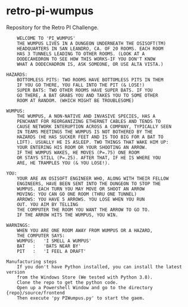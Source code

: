 # retro-pi-wumpus
Repository for the Retro PI Challenge.

        WELCOME TO 'PI_WUMPUS'
        THE WUMPUS LIVES IN A DUNGEON UNDERNEATH THE OSISOFT(TM) 
        HEADQUARTERS IN SAN LEANDRO, CA. OF 20 ROOMS. EACH ROOM
        HAS 3 TUNNELS LEADING TO OTHER ROOMS. (LOOK AT A
        DODECAHEDRON TO SEE HOW THIS WORKS-IF YOU DON'T KNOW
        WHAT A DODECHADRON IS, ASK SOMEONE, OR USE ALTA VISTA.)
        
    HAZARDS:
        BOTTOMLESS PITS: TWO ROOMS HAVE BOTTOMLESS PITS IN THEM
        IF YOU GO THERE, YOU FALL INTO THE PIT (& LOSE!)
        SUPER BATS: TWO OTHER ROOMS HAVE SUPER BATS. IF YOU
        GO THERE, A BAT GRABS YOU AND TAKES YOU TO SOME OTHER
        ROOM AT RANDOM. (WHICH MIGHT BE TROUBLESOME)

    WUMPUS:
        THE WUMPUS, A NON-NATIVE AND INVASIVE SPECIES, HAS A 
        PENCHANT FOR REORGANIZING ETHERNET CABLES AND TENDS TO 
        CAUSE NETWORK INTERUPTION ACROSS A COMPANY, TYPICALLY SEEN 
        IN TEAMS MEETINGS THE WUMPUS IS NOT BOTHERED BY THE 
        HAZARDS (HE HAS SUCKER FEET AND IS TOO BIG FOR A BAT TO 
        LIFT). USUALLY HE IS ASLEEP. TWO THINGS THAT WAKE HIM UP: 
        YOUR ENTERING HIS ROOM OR YOUR SHOOTING AN ARROW.
        IF THE WUMPUS WAKES, HE MOVES (P=.75) ONE ROOM
        OR STAYS STILL (P=.25). AFTER THAT, IF HE IS WHERE YOU
        ARE, HE TRAMPLES YOU (& YOU LOSE!).

    YOU:
        YOUR ARE AN OSISOFT ENGINEER WHO, ALONG WITH THEIR FELLOW
        ENGINEERS, HAVE BEEN SENT INTO THE DUNGEON TO STOP THE 
        WUMPUS. EACH TURN YOU MAY MOVE OR SHOOT AN ARROW
        MOVING: YOU CAN GO ONE ROOM (THRU ONE TUNNEL)
        ARROWS: YOU HAVE 5 ARROWS. YOU LOSE WHEN YOU RUN
        OUT. YOU AIM BY TELLING
        THE COMPUTER THE ROOM YOU WANT THE ARROW TO GO TO.
        IF THE ARROW HITS THE WUMPUS, YOU WIN.

    WARNINGS:
        WHEN YOU ARE ONE ROOM AWAY FROM WUMPUS OR A HAZARD,
        THE COMPUTER SAYS:
        WUMPUS:   'I SMELL A WUMPUS'
        BAT   :   'BATS NEAR BY'
        PIT   :   'I FEEL A DRAFT'

    Manufacturing steps
        If you don't have Python installed, you can install the latest version
        from the Windows Store (We tested with Python 3.8).
        Clone the repo to get the python code.
        Open up a Powershell Window and go to the directory {repo}/source/frontend
        Then execute 'py PIWumpus.py' to start the gaem.
    
